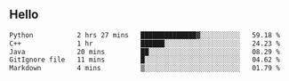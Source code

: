 ## Hello
<!--START_SECTION:waka-->

```txt
Python           2 hrs 27 mins   ██████████████▓░░░░░░░░░░   59.18 %
C++              1 hr            ██████░░░░░░░░░░░░░░░░░░░   24.23 %
Java             20 mins         ██░░░░░░░░░░░░░░░░░░░░░░░   08.29 %
GitIgnore file   11 mins         █░░░░░░░░░░░░░░░░░░░░░░░░   04.62 %
Markdown         4 mins          ▒░░░░░░░░░░░░░░░░░░░░░░░░   01.79 %
```

<!--END_SECTION:waka-->
